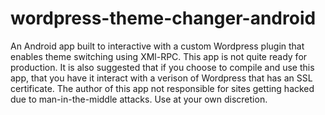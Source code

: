 wordpress-theme-changer-android
===============================

An Android app built to interactive with a custom Wordpress plugin that enables theme switching using XMl-RPC.
This app is not quite ready for production.  It is also suggested that if you choose to compile and use this app, that you have it interact with a verison of Wordpress that has an SSL certificate.  The author of this app not responsible for sites getting hacked due to man-in-the-middle attacks.  Use at your own discretion.
